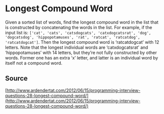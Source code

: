 # Longest Compound Word

Given a sorted list of words, find the longest compound word in the list that is constructed by concatenating the words in the list. For example, if the input list is: `['cat', 'cats', 'catsdogcats', 'catxdogcatsrat', 'dog', 'dogcatsdog', 'hippopotamuses', 'rat', 'ratcat', 'ratcatdog', 'ratcatdogcat']`. Then the longest compound word is ‘ratcatdogcat’ with 12 letters. Note that the longest individual words are ‘catxdogcatsrat’ and ‘hippopotamuses’ with 14 letters, but they’re not fully constructed by other words. Former one has an extra ‘x’ letter, and latter is an individual word by itself not a compound word.

## Source

[http://www.ardendertat.com/2012/06/15/programming-interview-questions-28-longest-compound-word/](http://www.ardendertat.com/2012/06/15/programming-interview-questions-28-longest-compound-word/)
